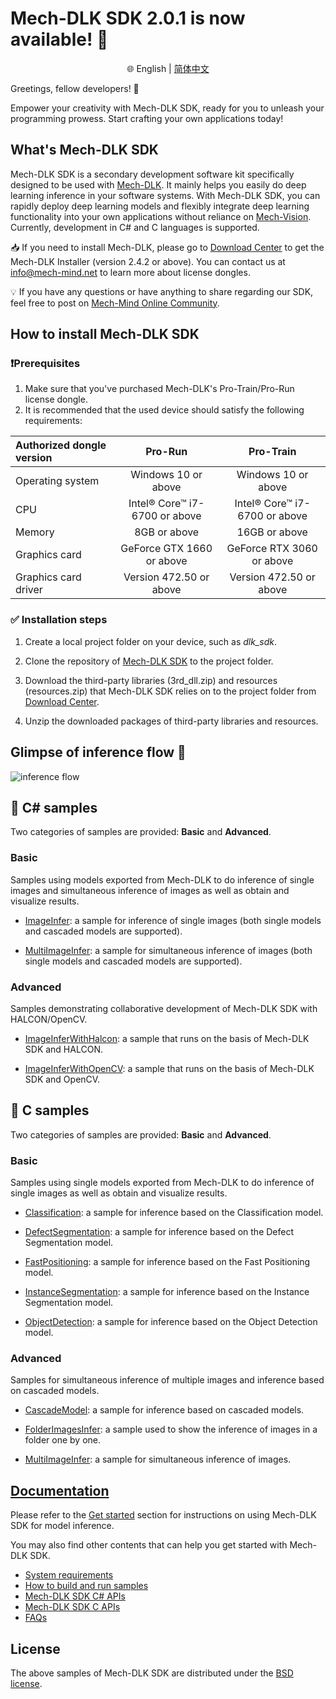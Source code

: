 # Mech-DLK SDK 2.0.1 is now available! 🎉
<div align="center">

🌐 English | [简体中文](README_zh-CN.md)

</div>

Greetings, fellow developers! 👋

Empower your creativity with Mech-DLK SDK, ready for you to unleash your programming prowess. Start crafting your own applications today!

## What's Mech-DLK SDK
Mech-DLK SDK is a secondary development software kit specifically designed to be used with [Mech-DLK](https://www.mech-mind.com/product/mech-dlk-deep-learning-software.html). It mainly helps you easily do deep learning inference in your software systems. With Mech-DLK SDK, you can rapidly deploy deep learning models and flexibly integrate deep learning functionality into your own applications without reliance on [Mech-Vision](https://www.mech-mind.com/product/mech-vision-machine-vision-software.html). Currently, development in C# and C languages is supported.

📥 If you need to install Mech-DLK, please go to [Download Center](https://downloads.mech-mind.com/?tab=tab-dlk) to get the Mech-DLK Installer (version 2.4.2 or above). You can contact us at info@mech-mind.net to learn more about license dongles.

💡 If you have any questions or have anything to share regarding our SDK, feel free to post on [Mech-Mind Online Community](https://community.mech-mind.com/). 

## How to install Mech-DLK SDK

### ❗Prerequisites
1. Make sure that you've purchased Mech-DLK's Pro-Train/Pro-Run license dongle.
2. It is recommended that the used device should satisfy the following requirements:

|Authorized dongle version | Pro-Run | Pro-Train
|  :----  | :----:  | :----:
|Operating system |Windows 10 or above |Windows 10 or above
|CPU |Intel® Core™ i7-6700 or above |Intel® Core™ i7-6700 or above
|Memory |8GB or above |16GB or above
|Graphics card |GeForce GTX 1660 or above |GeForce RTX 3060 or above
|Graphics card driver |Version 472.50 or above |Version 472.50 or above

### ✅ Installation steps


1. Create a local project folder on your device, such as *dlk_sdk*.

2. Clone the repository of [Mech-DLK SDK](https://github.com/MechMindRobotics/mechdlk_sdk.git) to the project folder.

3. Download the third-party libraries (3rd_dll.zip) and resources (resources.zip) that Mech-DLK SDK relies on to the project folder from [Download Center](https://downloads.mech-mind.com/?tab=tab-dlk-sdk).

4. Unzip the downloaded packages of third-party libraries and resources.

## Glimpse of inference flow 👀 
![inference flow](https://docs.mech-mind.net/download/github/DLK/inference-flow-en.png)

## 📌 C# samples
Two categories of samples are provided: **Basic** and **Advanced**.

### Basic
Samples using models exported from Mech-DLK to do inference of single images and simultaneous inference of images as well as obtain and visualize results.

- [ImageInfer](https://github.com/MechMindRobotics/mechdlk_sdk/blob/v2.0.1/samples/csharp/Basic/ImageInfer/ImageInfer.cs): a sample for inference of single images (both single models and cascaded models are supported).

- [MultiImageInfer](https://github.com/MechMindRobotics/mechdlk_sdk/blob/v2.0.1/samples/csharp/Basic/MutiImageInfer/MutiImageInfer.cs): a sample for simultaneous inference of images (both single models and cascaded models are supported).

### Advanced
Samples demonstrating collaborative development of Mech-DLK SDK with HALCON/OpenCV.

- [ImageInferWithHalcon](https://github.com/MechMindRobotics/mechdlk_sdk/blob/v2.0.1/samples/csharp/Advanced/ImageInferWithHalcon/ImageInferWithHalcon.cs): a sample that runs on the basis of Mech-DLK SDK and HALCON.

- [ImageInferWithOpenCV](https://github.com/MechMindRobotics/mechdlk_sdk/blob/v2.0.1/samples/csharp/Advanced/ImageInferWithOpenCV/ImageInferWithOpenCV.cs): a sample that runs on the basis of Mech-DLK SDK and OpenCV.

## 📌 C samples
Two categories of samples are provided: **Basic** and **Advanced**.

### Basic
Samples using single models exported from Mech-DLK to do inference of single images as well as obtain and visualize results.

- [Classification](https://github.com/MechMindRobotics/mechdlk_sdk/blob/v2.0.1/samples/c/Basic/Classification.c): a sample for inference based on the Classification model.

- [DefectSegmentation](https://github.com/MechMindRobotics/mechdlk_sdk/blob/v2.0.1/samples/c/Basic/DefectSegmentation.c): a sample for inference based on the Defect Segmentation model.

- [FastPositioning](https://github.com/MechMindRobotics/mechdlk_sdk/blob/v2.0.1/samples/c/Basic/FastPositioning.c): a sample for inference based on the Fast Positioning model.

- [InstanceSegmentation](https://github.com/MechMindRobotics/mechdlk_sdk/blob/v2.0.1/samples/c/Basic/InstanceSegmentation.c): a sample for inference based on the Instance Segmentation model.

- [ObjectDetection](https://github.com/MechMindRobotics/mechdlk_sdk/blob/v2.0.1/samples/c/Basic/ObjectDetection.c): a sample for inference based on the Object Detection model.

### Advanced
Samples for simultaneous inference of multiple images and inference based on cascaded models.

- [CascadeModel](https://github.com/MechMindRobotics/mechdlk_sdk/blob/v2.0.1/samples/c/Advanced/CascadeModel.c): a sample for inference based on cascaded models.

- [FolderImagesInfer](https://github.com/MechMindRobotics/mechdlk_sdk/blob/v2.0.1/samples/c/Advanced/FolderImagesInfer.c): a sample used to show the inference of images in a folder one by one.

- [MultiImageInfer](https://github.com/MechMindRobotics/mechdlk_sdk/blob/v2.0.1/samples/c/Advanced/MultiImageInfer.c): a sample for simultaneous inference of images.

## [Documentation](https://docs.mech-mind.net/en/dlk-sdk-manual/2.0.0/dlk-sdk.html)
Please refer to the [Get started](https://docs.mech-mind.net/en/dlk-sdk-manual/2.0.1/infer-tutorial.html) section for instructions on using Mech-DLK SDK for model inference.

You may also find other contents that can help you get started with Mech-DLK SDK.
- [System requirements](https://docs.mech-mind.net/en/dlk-sdk-manual/2.0.1/software-installation.html#_system_requirements)
- [How to build and run samples](https://docs.mech-mind.net/en/dlk-sdk-manual/2.0.1/samples/samples.html)
- [Mech-DLK SDK C# APIs](https://docs.mech-mind.net/api-reference/dlk-sdk-csharp-api/2.0.1/index.html)
- [Mech-DLK SDK C APIs](https://docs.mech-mind.net/api-reference/dlk-sdk-c-api/2.0.1/index.html)
- [FAQs](https://docs.mech-mind.net/en/dlk-sdk-manual/2.0.1/faq/faq.html)

## License
The above samples of Mech-DLK SDK are distributed under the [BSD license](https://github.com/MechMindRobotics/mechdlk_sdk/blob/main/LICENSE).